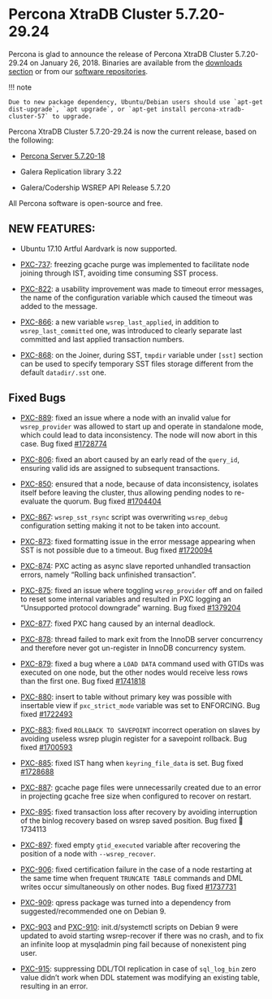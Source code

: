 # Percona XtraDB Cluster 5.7.20-29.24

Percona is glad to announce the release of
Percona XtraDB Cluster 5.7.20-29.24 on January 26, 2018.
Binaries are available from the [downloads section](https://www.percona.com/downloads/Percona-XtraDB-Cluster-57/)
or from our [software repositories](../install/index.md#install).

!!! note

    Due to new package dependency, Ubuntu/Debian users should use `apt-get dist-upgrade`, `apt upgrade`, or `apt-get install percona-xtradb-cluster-57` to upgrade.

Percona XtraDB Cluster 5.7.20-29.24 is now the current release,
based on the following:

* [Percona Server 5.7.20-18](https://www.percona.com/doc/percona-server/5.7/release-notes/Percona-Server-5.7.20-18.html)

* Galera Replication library 3.22

* Galera/Codership WSREP API Release 5.7.20

All Percona software is open-source and free.

## NEW FEATURES:

* Ubuntu 17.10 Artful Aardvark is now supported.

* [PXC-737](https://jira.percona.com/browse/PXC-737): freezing gcache purge was implemented to facilitate node
joining through IST, avoiding time consuming SST process.

* [PXC-822](https://jira.percona.com/browse/PXC-822): a usability improvement was made to timeout error
messages, the name of the configuration variable which caused the
timeout was added to the message.

* [PXC-866](https://jira.percona.com/browse/PXC-866): a new variable `wsrep_last_applied`, in addition to `wsrep_last_committed` one, was introduced to clearly separate last committed and last applied transaction numbers.

* [PXC-868](https://jira.percona.com/browse/PXC-868): on the Joiner, during SST, `tmpdir` variable under `[sst]` section can be used to specify temporary SST files storage different from the default `datadir/.sst` one.

## Fixed Bugs

* [PXC-889](https://jira.percona.com/browse/PXC-889): fixed an issue where a node with an invalid value for `wsrep_provider` was allowed to start up and operate in standalone
mode, which could lead to data inconsistency. The node will now abort in
this case. Bug fixed [#1728774](https://bugs.launchpad.net/percona-xtradb-cluster/+bug/1728774)

* [PXC-806](https://jira.percona.com/browse/PXC-806): fixed an abort caused by an early read of the
`query_id`, ensuring valid  ids are assigned to subsequent transactions.

* [PXC-850](https://jira.percona.com/browse/PXC-850): ensured that a node, because of data inconsistency,
isolates itself before leaving the cluster, thus allowing pending nodes
to re-evaluate the quorum. Bug fixed [#1704404](https://bugs.launchpad.net/percona-xtradb-cluster/+bug/1704404)


* [PXC-867](https://jira.percona.com/browse/PXC-867): `wsrep_sst_rsync` script was overwriting `wsrep_debug` configuration setting making it not to be taken
into account.


* [PXC-873](https://jira.percona.com/browse/PXC-873): fixed formatting issue in the error message appearing
when SST is not possible due to a timeout. Bug fixed [#1720094](https://bugs.launchpad.net/percona-xtradb-cluster/+bug/1720094)


* [PXC-874](https://jira.percona.com/browse/PXC-874): PXC acting as async slave reported unhandled transaction
errors, namely “Rolling back unfinished transaction”.


* [PXC-875](https://jira.percona.com/browse/PXC-875): fixed an issue where toggling `wsrep_provider` off and on failed to reset some internal variables and resulted in PXC
logging an “Unsupported protocol downgrade” warning. Bug fixed [#1379204](https://bugs.launchpad.net/percona-xtradb-cluster/+bug/1379204)


* [PXC-877](https://jira.percona.com/browse/PXC-877): fixed PXC hang caused by an internal deadlock.


* [PXC-878](https://jira.percona.com/browse/PXC-878): thread failed to mark exit from the InnoDB server
concurrency and therefore never got un-register in InnoDB concurrency system.


* [PXC-879](https://jira.percona.com/browse/PXC-879): fixed a bug where a `LOAD DATA` command used
with GTIDs was executed on one node, but the other nodes would receive less
rows than the first one. Bug fixed [#1741818](https://bugs.launchpad.net/percona-xtradb-cluster/+bug/1741818)


* [PXC-880](https://jira.percona.com/browse/PXC-880): insert to table without primary key was possible with
insertable view if `pxc_strict_mode` variable was set to ENFORCING.
Bug fixed [#1722493](https://bugs.launchpad.net/percona-xtradb-cluster/+bug/1722493)


* [PXC-883](https://jira.percona.com/browse/PXC-883): fixed `ROLLBACK TO SAVEPOINT` incorrect operation on
slaves by avoiding useless wsrep plugin register for a savepoint rollback. Bug fixed [#1700593](https://bugs.launchpad.net/percona-xtradb-cluster/+bug/1700593)


* [PXC-885](https://jira.percona.com/browse/PXC-885): fixed IST hang when `keyring_file_data` is set.
Bug fixed [#1728688](https://bugs.launchpad.net/percona-xtradb-cluster/+bug/1728688)


* [PXC-887](https://jira.percona.com/browse/PXC-887): gcache page files were unnecessarily created due to
an error in projecting gcache free size when configured to recover on
restart.


* [PXC-895](https://jira.percona.com/browse/PXC-895): fixed transaction loss after recovery by avoiding
interruption of the binlog recovery based on wsrep saved position.
Bug fixed :bug:1734113


* [PXC-897](https://jira.percona.com/browse/PXC-897): fixed empty `gtid_executed` variable after
recovering the position of a node with `--wsrep_recover`.


* [PXC-906](https://jira.percona.com/browse/PXC-906): fixed certification failure in the case of a node
restarting at the same time when frequent `TRUNCATE TABLE` commands and
DML writes occur simultaneously on other nodes. Bug fixed [#1737731](https://bugs.launchpad.net/percona-xtradb-cluster/+bug/1737731)


* [PXC-909](https://jira.percona.com/browse/PXC-909): qpress package was turned into a dependency from
suggested/recommended one on Debian 9.


* [PXC-903](https://jira.percona.com/browse/PXC-903) and [PXC-910](https://jira.percona.com/browse/PXC-910): init.d/systemctl scripts on Debian
9 were updated to avoid starting wsrep-recover if there was no crash, and to
fix an infinite loop at mysqladmin ping fail because of nonexistent ping
user.


* [PXC-915](https://jira.percona.com/browse/PXC-915): suppressing DDL/TOI replication in case of `sql_log_bin` zero value didn’t work when DDL statement was modifying an existing table, resulting in an error.
